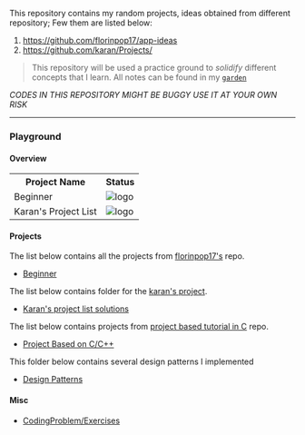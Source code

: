 This repository contains my random projects, ideas obtained from different repository; Few them are listed below:
1. https://github.com/florinpop17/app-ideas
2. https://github.com/karan/Projects/

> This repository will be used a practice ground to *solidify* different concepts that I learn. All notes can be found in my [`garden`](https://github.com/kana800/garden)

*CODES IN THIS REPOSITORY MIGHT BE BUGGY USE IT AT YOUR OWN RISK*

---

<h3 style="align:center;">Playground</h3>

#### Overview

<table align="center">
  <tr>
    <th>Project Name</th>
    <th>Status</th>
  </tr>
  <tr>
    <td>Beginner</td>
    <td> 
      <img src="https://img.shields.io/badge/-completed-success" alt="logo"> 
    </td>
  </tr>
  <tr>
    <td>Karan's Project List</td>
    <td> 
      <img src="https://img.shields.io/badge/-completed-success" alt="logo"> 
    </td>
  </tr>
</table> 

#### Projects 

The list below contains all the projects from [florinpop17's](https://github.com/florinpop17/app-ideas) repo.

- [Beginner](1-Beginner)

The list below contains folder for the [karan's project](https://github.com/karan/Projects/).

- [Karan's project list solutions](karanprojects)

The list below contains projects from [project based tutorial in C](https://github.com/rby90/Project-Based-Tutorials-in-C) repo.

- [Project Based on C/C++](projectC)

This folder below contains several design patterns I implemented

- [Design Patterns](designpatterns)

#### Misc

- [CodingProblem/Exercises](codingproblem)
